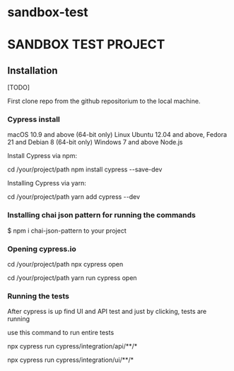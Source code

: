 # sandbox-test

SANDBOX TEST PROJECT
===========================

Installation
------------

[TODO]

First clone repo from the github repositorium to the local machine.

### Cypress install

macOS 10.9 and above (64-bit only)
Linux Ubuntu 12.04 and above, Fedora 21 and Debian 8 (64-bit only)
Windows 7 and above
Node.js

Install Cypress via npm:

cd /your/project/path
npm install cypress --save-dev

Installing Cypress via yarn:

cd /your/project/path
yarn add cypress --dev

### Installing chai json pattern for running the commands

$ npm i chai-json-pattern to your project

### Opening cypress.io 

cd /your/project/path
npx cypress open


cd /your/project/path
yarn run cypress open

### Running the tests

After cypress is up find UI and API test and just by clicking, tests are running

use this command to run entire tests

npx cypress run cypress/integration/api/**/*

npx cypress run cypress/integration/ui/**/*


